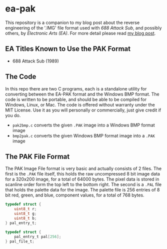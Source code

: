 # ea-pak
This repository is a companion to my blog post about the reverse engineering of the '.IMG' file format used with *688 Attack Sub*, and possibly others, by *Electronic Arts (EA)*. For more detail please read [my blog post](https://canadianavenger.io/2024/07/15/attack-of-the-subs/). 

## EA Titles Known to Use the PAK Format
- 688 Attack Sub (1989)

## The Code

In this repo there are two C programs, each is a standalone utility for converting between the EA-PAK format and the Windows BMP format. The code is written to be portable, and should be able to be compiled for Windows, Linux, or Mac. The code is offered without warranty under the MIT License. Use it as you will personally or commercially, just give credit if you do.

- `pak2bmp.c` converts the given `.PAK` image into a Windows BMP format image
- `bmp2pak.c` converts the given Windows BMP format image into a `.PAK` image 

## The PAK File Format
The PAK Image File format is very basic and actually consists of 2 files. The first is the `.PAK` file itself, this holds the raw uncompressed 8 bit image data for a 320x200 image, for a total of 64000 bytes. The pixel data is stored in scanline order form the top left to the bottom right. The second is a `.PAL` file that holds the palette data for the image. The palette file is 256 entries of 8 bit red, green, and blue, component values, for a total of 768 bytes.

```c
typedef struct {
    uint8_t r;
    uint8_t g;
    uint8_t b;
} pal_entry_t;

typedef struct {
    pal_entry_t pal[256];
} pal_file_t;
```
 
